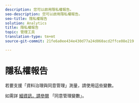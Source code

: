 ```yaml
---
description: 您可以啟用隱私權報告。
seo-description: 您可以啟用隱私權報告。
seo-title: 隱私權報告
solution: Analytics
title: 隱私權報告
topic: 管理工具
translation-type: tm+mt
source-git-commit: 21fe6a0ee434e430d77a24d060acd2ffce08e219

---
```



# 隱私權報告

若要支援「資料治理與同意管理」測量，請使用這些變數。

如需詳 [細資訊，請參閱](/help/admin/c-data-governance/consent-variables.md) 「同意管理變數」。

